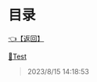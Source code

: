 # 目录  


[👈【返回】](/--目录--/00工作笔记00/海战笔记/Scripts/--目录--Scripts)  


[📁Test](/--目录--/00工作笔记00/海战笔记/Scripts/Ship/Test/--目录--Test)  







> 2023/8/15 14:18:53
